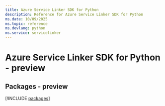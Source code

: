 ```yaml
---
title: Azure Service Linker SDK for Python
description: Reference for Azure Service Linker SDK for Python
ms.date: 10/09/2025
ms.topic: reference
ms.devlang: python
ms.service: servicelinker
---
```

# Azure Service Linker SDK for Python - preview
## Packages - preview
[!INCLUDE [packages](service-linker-index.md)]